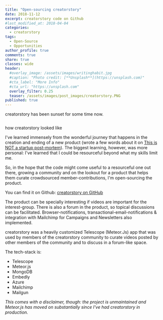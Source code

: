 ```yaml
---
title: "Open-sourcing creatorstory"
date: 2018-11-12
excerpt: creatorstory code on Github
#last_modified_at: 2018-04-04
categories:
  - creatorstory
tags:
  - Open-Source
  - Opportunities
author_profile: true
comments: true
share: true
classes: wide
header:
  #overlay_image: /assets/images/writinghabit.jpg
  #caption: "Photo credit: [**Unsplash**](https://unsplash.com)"
  #cta_label: "More Info"
  #cta_url: "https://unsplash.com"
  overlay_filter: 0.25
  teaser: /assets/images/post_images/creatorstory.PNG
published: true
---
```

creatorstory has been sunset for some time now.

<p><img src="{{site.baseurl}}/assets/images/post_images/creatorstory.PNG" alt="" class="align-center" /></p>
<figcaption>how creatorstory looked like</figcaption>

I've learned immensely from the wonderful journey that happens in the creation and ending of a new product (wrote a few words about it on [This is NOT a startup post-mortem](https://www.eskinasy.com/hen/not-startup-post-mortem/ "NOT a startup post-mortem")). The biggest learning, however, was more personal: I've learned that I could be resourceful beyond what my skills limit me.

So, in the hope that the code might come useful to a resourceful one out there, growing a community and on the lookout for a product that helps them curate crowdsourced member-contributions, I'm open-sourcing the product.

You can find it on Github: [creatorstory on GitHub](https://github.com/creatorstory/creatorstory-app "creatorstory open source")

The product can be specially interesting if videos are important for the interest-group. There is also a forum in the product, so topical discussions can be facilitated. Browser-notifications, transactional-email-notifications & integration with Mailchimp for Campaigns and Newsletters also implemented.

creatorstory was a heavily customized Telescope (Meteor.Js) app that was used by members of the creatorstory community to curate videos posted by other members of the community and to discuss in a forum-like space.

The tech-stack is:

* Telescope
* Meteor.js
* MongoDB
* Embedly
* Azure
* Mailchimp
* Mailgun

<p class="notice">
<i>This comes with a disclaimer, though: the project is unmaintained and Meteor.js has moved on substantially since I've had creatorstory in production.</i></p>
